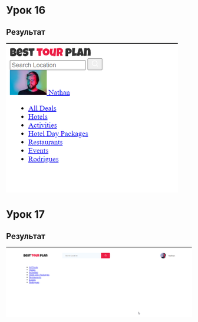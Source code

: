 # Урок 16
## Результат
![screenshots](src/img/lesson-16.png "Результат")
# Урок 17
## Результат
![screenshots](src/img/lesson-17.png "Результат")

